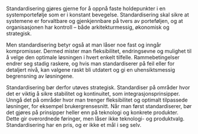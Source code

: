 Standardisering gjøres gjerne for å oppnå faste holdepunkter i en systemportefølje som er i konstant bevegelse. Standardisering skal sikre at systemene er forvaltbare og gjenkjennbare på tvers av porteføljen, og at organisasjonen har kontroll – både arkitekturmessig, økonomisk og strategisk.

Men standardisering betyr også at man låser noe fast og inngår kompromisser. Dermed mister man fleksibilitet, endringsevne og mulighet til å velge den optimale løsningen i hvert enkelt tilfelle. Rammebetingelser endrer seg stadig raskere, og hvis man standardiserer på feil eller for detaljert nivå, kan valgene raskt bli utdatert og gi en uhensiktsmessig begrensning av løsningene.

Standardisering bør derfor utøves strategisk. Standardiser på områder hvor det er viktig å sikre stabilitet og kontinuitet, som integrasjonsprinsipper. Unngå det på områder hvor man trenger fleksibilitet og optimalt tilpassede løsninger, for eksempel brukergrensesnitt. Når man først standardiserer, bør det gjøres på prinsipper heller enn på teknologi og konkrete produkter. Dette gir overordnede føringer, men låser ikke teknologi- og produktvalg. Standardisering har en pris, og er ikke et mål i seg selv.